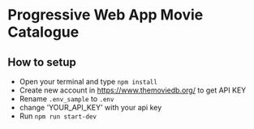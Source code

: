 # Progressive Web App Movie Catalogue

## How to setup
- Open your terminal and type `npm install`
- Create new account in https://www.themoviedb.org/ to get API KEY
- Rename `.env_sample` to `.env`
- change 'YOUR_API_KEY' with your api key
- Run `npm run start-dev`
